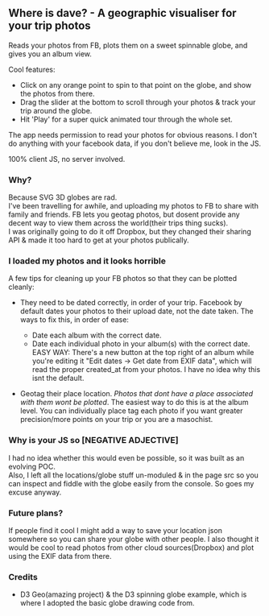 ## Where is dave? - A geographic visualiser for your trip photos

Reads your photos from FB, plots them on a sweet spinnable globe, and gives you an album view.  

Cool features:

- Click on any orange point to spin to that point on the globe, and show the photos from there.
- Drag the slider at the bottom to scroll through your photos & track your trip around the globe.
- Hit 'Play' for a super quick animated tour through the whole set.

The app needs permission to read your photos for obvious reasons. I don't do anything with your facebook data, if you don't believe me, look in the JS.

100% client JS, no server involved.

### Why?

Because SVG 3D globes are rad.  
I've been travelling for awhile, and uploading my photos to FB to share with family and friends. FB lets you geotag photos, but dosent provide any decent way to view them across the world(their trips thing sucks).  
I was originally going to do it off Dropbox, but they changed their sharing API & made it too hard to get at your photos publically. 


### I loaded my photos and it looks horrible

A few tips for cleaning up your FB photos so that they can be plotted cleanly:

- They need to be dated correctly, in order of your trip. Facebook by default dates your photos to their upload date, not the date taken. The ways to fix this, in order of ease:
  - Date each album with the correct date. 
  - Date each individual photo in your album(s) with the correct date. EASY WAY: There's a new button at the top right of an album while you're editing it "Edit dates -> Get date from EXIF data", which will read the proper created_at from your photos. I have no idea why this isnt the default.

- Geotag their place location. *Photos that dont have a place associated with them wont be plotted*. The easiest way to do this is at the album level. You can individually place tag each photo if you want greater precision/more points on your trip or you are a masochist.


### Why is your JS so [NEGATIVE ADJECTIVE]

I had no idea whether this would even be possible, so it was built as an evolving POC.  
Also, I left all the locations/globe stuff un-moduled & in the page src so you can inspect and fiddle with the globe easily from the console. So goes my excuse anyway.

### Future plans?

If people find it cool I might add a way to save your location json somewhere so you can share your globe with other people.
I also thought it would be cool to read photos from other cloud sources(Dropbox) and plot using the EXIF data from there. 


### Credits

- D3 Geo(amazing project) & the D3 spinning globe example, which is where I adopted the basic globe drawing code from. 
